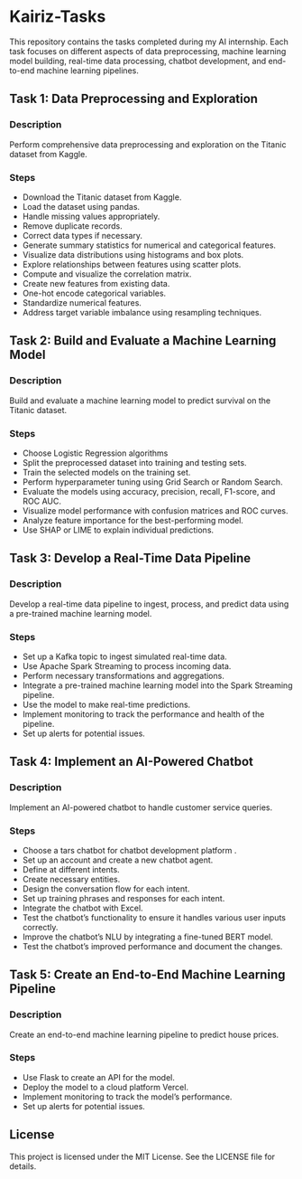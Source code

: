 ﻿# Kairiz-Tasks

This repository contains the tasks completed during my AI internship. Each task focuses on different aspects of data preprocessing, machine learning model building, real-time data processing, chatbot development, and end-to-end machine learning pipelines.

## Task 1: Data Preprocessing and Exploration

### Description
Perform comprehensive data preprocessing and exploration on the Titanic dataset from Kaggle.

### Steps
- Download the Titanic dataset from Kaggle.
- Load the dataset using pandas.
- Handle missing values appropriately.
- Remove duplicate records.
- Correct data types if necessary.
- Generate summary statistics for numerical and categorical features.
- Visualize data distributions using histograms and box plots.
- Explore relationships between features using scatter plots.
- Compute and visualize the correlation matrix.
- Create new features from existing data.
- One-hot encode categorical variables.
- Standardize numerical features.
- Address target variable imbalance using resampling techniques.

## Task 2: Build and Evaluate a Machine Learning Model

### Description
Build and evaluate a machine learning model to predict survival on the Titanic dataset.

### Steps
- Choose Logistic Regression algorithms 
- Split the preprocessed dataset into training and testing sets.
- Train the selected models on the training set.
- Perform hyperparameter tuning using Grid Search or Random Search.
- Evaluate the models using accuracy, precision, recall, F1-score, and ROC AUC.
- Visualize model performance with confusion matrices and ROC curves.
- Analyze feature importance for the best-performing model.
- Use SHAP or LIME to explain individual predictions.

## Task 3: Develop a Real-Time Data Pipeline

### Description
Develop a real-time data pipeline to ingest, process, and predict data using a pre-trained machine learning model.

### Steps
- Set up a Kafka topic to ingest simulated real-time data.
- Use Apache Spark Streaming to process incoming data.
- Perform necessary transformations and aggregations.
- Integrate a pre-trained machine learning model into the Spark Streaming pipeline.
- Use the model to make real-time predictions.
- Implement monitoring to track the performance and health of the pipeline.
- Set up alerts for potential issues.

## Task 4: Implement an AI-Powered Chatbot

### Description
Implement an AI-powered chatbot to handle customer service queries.

### Steps
- Choose a tars chatbot for chatbot development platform .
- Set up an account and create a new chatbot agent.
- Define at different intents.
- Create necessary entities.
- Design the conversation flow for each intent.
- Set up training phrases and responses for each intent.
- Integrate the chatbot with Excel.
- Test the chatbot’s functionality to ensure it handles various user inputs correctly.
- Improve the chatbot’s NLU by integrating a fine-tuned BERT model.
- Test the chatbot’s improved performance and document the changes.

## Task 5: Create an End-to-End Machine Learning Pipeline

### Description
Create an end-to-end machine learning pipeline to predict house prices.

### Steps
- Use Flask to create an API for the model.
- Deploy the model to a cloud platform Vercel.
- Implement monitoring to track the model’s performance.
- Set up alerts for potential issues.

## License
This project is licensed under the MIT License. See the LICENSE file for details.
